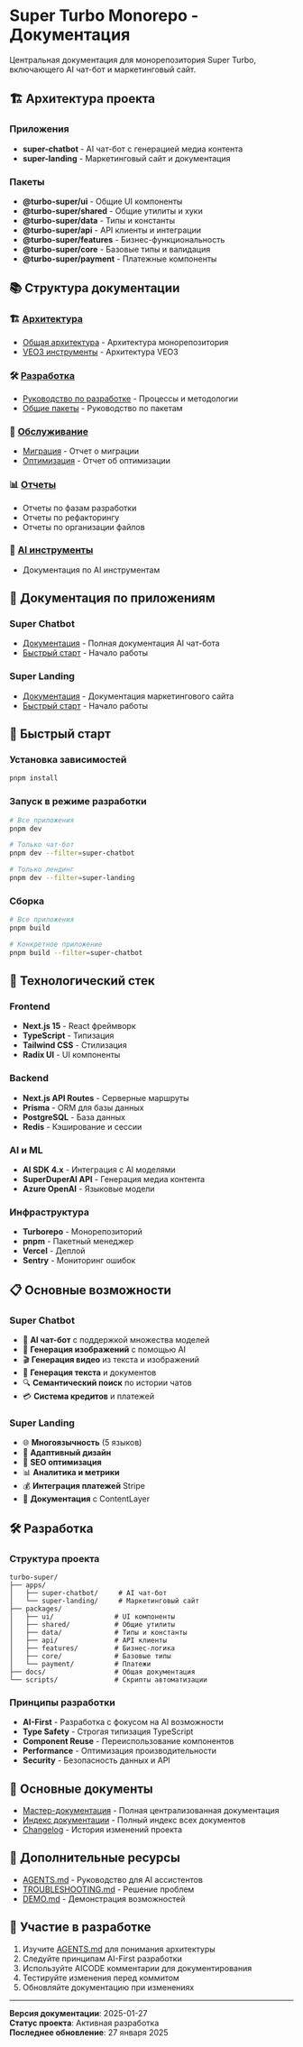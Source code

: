 # Super Turbo Monorepo - Документация

Центральная документация для монорепозитория Super Turbo, включающего AI чат-бот и маркетинговый сайт.

## 🏗️ Архитектура проекта

### Приложения

- **super-chatbot** - AI чат-бот с генерацией медиа контента
- **super-landing** - Маркетинговый сайт и документация

### Пакеты

- **@turbo-super/ui** - Общие UI компоненты
- **@turbo-super/shared** - Общие утилиты и хуки
- **@turbo-super/data** - Типы и константы
- **@turbo-super/api** - API клиенты и интеграции
- **@turbo-super/features** - Бизнес-функциональность
- **@turbo-super/core** - Базовые типы и валидация
- **@turbo-super/payment** - Платежные компоненты

## 📚 Структура документации

### 🏗️ [Архитектура](./architecture/)

- [Общая архитектура](./architecture/ARCHITECTURE.md) - Архитектура монорепозитория
- [VEO3 инструменты](./architecture/veo3-tools-architecture.md) - Архитектура VEO3

### 🛠️ [Разработка](./development/)

- [Руководство по разработке](./development/DEVELOPMENT.md) - Процессы и методологии
- [Общие пакеты](./development/shared-packages-guide.md) - Руководство по пакетам

### 🔧 [Обслуживание](./maintenance/)

- [Миграция](./maintenance/MIGRATION_COMPLETE.md) - Отчет о миграции
- [Оптимизация](./maintenance/OPTIMIZATION_REPORT.md) - Отчет об оптимизации

### 📊 [Отчеты](./reports/)

- Отчеты по фазам разработки
- Отчеты по рефакторингу
- Отчеты по организации файлов

### 🤖 [AI инструменты](./ai-tools/)

- Документация по AI инструментам

## 📱 Документация по приложениям

### Super Chatbot

- [Документация](./apps/super-chatbot/docs/README.md) - Полная документация AI чат-бота
- [Быстрый старт](./apps/super-chatbot/README.md) - Начало работы

### Super Landing

- [Документация](./apps/super-landing/docs/README.md) - Документация маркетингового сайта
- [Быстрый старт](./apps/super-landing/README.md) - Начало работы

## 🚀 Быстрый старт

### Установка зависимостей

```bash
pnpm install
```

### Запуск в режиме разработки

```bash
# Все приложения
pnpm dev

# Только чат-бот
pnpm dev --filter=super-chatbot

# Только лендинг
pnpm dev --filter=super-landing
```

### Сборка

```bash
# Все приложения
pnpm build

# Конкретное приложение
pnpm build --filter=super-chatbot
```

## 🔧 Технологический стек

### Frontend

- **Next.js 15** - React фреймворк
- **TypeScript** - Типизация
- **Tailwind CSS** - Стилизация
- **Radix UI** - UI компоненты

### Backend

- **Next.js API Routes** - Серверные маршруты
- **Prisma** - ORM для базы данных
- **PostgreSQL** - База данных
- **Redis** - Кэширование и сессии

### AI и ML

- **AI SDK 4.x** - Интеграция с AI моделями
- **SuperDuperAI API** - Генерация медиа контента
- **Azure OpenAI** - Языковые модели

### Инфраструктура

- **Turborepo** - Монорепозиторий
- **pnpm** - Пакетный менеджер
- **Vercel** - Деплой
- **Sentry** - Мониторинг ошибок

## 📋 Основные возможности

### Super Chatbot

- 🤖 **AI чат-бот** с поддержкой множества моделей
- 🎨 **Генерация изображений** с помощью AI
- 🎬 **Генерация видео** из текста и изображений
- 📝 **Генерация текста** и документов
- 🔍 **Семантический поиск** по истории чатов
- 💳 **Система кредитов** и платежей

### Super Landing

- 🌐 **Многоязычность** (5 языков)
- 📱 **Адаптивный дизайн**
- 🎯 **SEO оптимизация**
- 📊 **Аналитика и метрики**
- 💰 **Интеграция платежей** Stripe
- 📄 **Документация** с ContentLayer

## 🛠️ Разработка

### Структура проекта

```
turbo-super/
├── apps/
│   ├── super-chatbot/     # AI чат-бот
│   └── super-landing/     # Маркетинговый сайт
├── packages/
│   ├── ui/               # UI компоненты
│   ├── shared/           # Общие утилиты
│   ├── data/             # Типы и константы
│   ├── api/              # API клиенты
│   ├── features/         # Бизнес-логика
│   ├── core/             # Базовые типы
│   └── payment/          # Платежи
├── docs/                 # Общая документация
└── scripts/              # Скрипты автоматизации
```

### Принципы разработки

- **AI-First** - Разработка с фокусом на AI возможности
- **Type Safety** - Строгая типизация TypeScript
- **Component Reuse** - Переиспользование компонентов
- **Performance** - Оптимизация производительности
- **Security** - Безопасность данных и API

## 📖 Основные документы

- [Мастер-документация](./MASTER_DOCUMENTATION.md) - Полная централизованная документация
- [Индекс документации](./INDEX.md) - Полный индекс всех документов
- [Changelog](./CHANGELOG.md) - История изменений проекта

## 📖 Дополнительные ресурсы

- [AGENTS.md](../AGENTS.md) - Руководство для AI ассистентов
- [TROUBLESHOOTING.md](../TROUBLESHOOTING.md) - Решение проблем
- [DEMO.md](../DEMO.md) - Демонстрация возможностей

## 🤝 Участие в разработке

1. Изучите [AGENTS.md](../AGENTS.md) для понимания архитектуры
2. Следуйте принципам AI-First разработки
3. Используйте AICODE комментарии для документирования
4. Тестируйте изменения перед коммитом
5. Обновляйте документацию при изменениях

---

**Версия документации**: 2025-01-27  
**Статус проекта**: Активная разработка  
**Последнее обновление**: 27 января 2025
